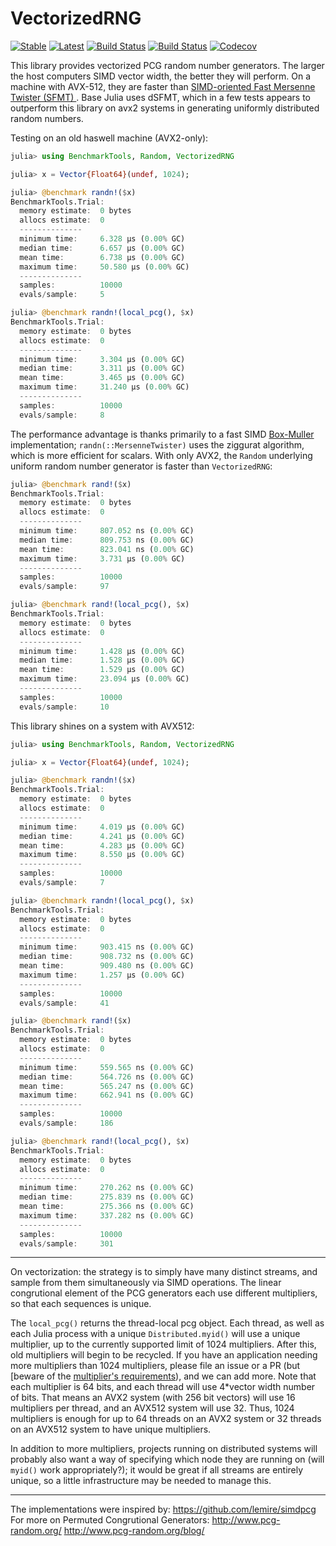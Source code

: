 # VectorizedRNG

[![Stable](https://img.shields.io/badge/docs-stable-blue.svg)](https://chriselrod.github.io/VectorizedRNG.jl/stable)
[![Latest](https://img.shields.io/badge/docs-latest-blue.svg)](https://chriselrod.github.io/VectorizedRNG.jl/latest)
[![Build Status](https://travis-ci.com/chriselrod/VectorizedRNG.jl.svg?branch=master)](https://travis-ci.com/chriselrod/VectorizedRNG.jl)
[![Build Status](https://ci.appveyor.com/api/projects/status/github/chriselrod/VectorizedRNG.jl?svg=true)](https://ci.appveyor.com/project/chriselrod/VectorizedRNG-jl)
[![Codecov](https://codecov.io/gh/chriselrod/VectorizedRNG.jl/branch/master/graph/badge.svg)](https://codecov.io/gh/chriselrod/VectorizedRNG.jl)


This library provides vectorized PCG random number generators. The larger the host computers SIMD vector width, the better they will perform. On a machine with AVX-512, they are faster than [SIMD-oriented Fast Mersenne Twister (SFMT) ](http://www.math.sci.hiroshima-u.ac.jp/~m-mat/MT/SFMT/). Base Julia uses dSFMT,  which in a few tests appears to outperform this library on avx2 systems in generating uniformly distributed random numbers.

Testing on an old haswell machine (AVX2-only):

```julia
julia> using BenchmarkTools, Random, VectorizedRNG

julia> x = Vector{Float64}(undef, 1024);

julia> @benchmark randn!($x)
BenchmarkTools.Trial:
  memory estimate:  0 bytes
  allocs estimate:  0
  --------------
  minimum time:     6.328 μs (0.00% GC)
  median time:      6.657 μs (0.00% GC)
  mean time:        6.738 μs (0.00% GC)
  maximum time:     50.580 μs (0.00% GC)
  --------------
  samples:          10000
  evals/sample:     5

julia> @benchmark randn!(local_pcg(), $x)
BenchmarkTools.Trial:
  memory estimate:  0 bytes
  allocs estimate:  0
  --------------
  minimum time:     3.304 μs (0.00% GC)
  median time:      3.311 μs (0.00% GC)
  mean time:        3.465 μs (0.00% GC)
  maximum time:     31.240 μs (0.00% GC)
  --------------
  samples:          10000
  evals/sample:     8
```
The performance advantage is thanks primarily to a fast SIMD [Box-Muller](https://en.wikipedia.org/wiki/Box%E2%80%93Muller_transform) implementation; `randn(::MersenneTwister)` uses the ziggurat algorithm, which is more efficient for scalars.
With only AVX2, the `Random` underlying uniform random number generator is faster than `VectorizedRNG`:

```julia
julia> @benchmark rand!($x)
BenchmarkTools.Trial:
  memory estimate:  0 bytes
  allocs estimate:  0
  --------------
  minimum time:     807.052 ns (0.00% GC)
  median time:      809.753 ns (0.00% GC)
  mean time:        823.041 ns (0.00% GC)
  maximum time:     3.731 μs (0.00% GC)
  --------------
  samples:          10000
  evals/sample:     97

julia> @benchmark rand!(local_pcg(), $x)
BenchmarkTools.Trial:
  memory estimate:  0 bytes
  allocs estimate:  0
  --------------
  minimum time:     1.428 μs (0.00% GC)
  median time:      1.528 μs (0.00% GC)
  mean time:        1.529 μs (0.00% GC)
  maximum time:     23.094 μs (0.00% GC)
  --------------
  samples:          10000
  evals/sample:     10
```
This library shines on a system with AVX512:
```julia
julia> using BenchmarkTools, Random, VectorizedRNG

julia> x = Vector{Float64}(undef, 1024);

julia> @benchmark randn!($x)
BenchmarkTools.Trial: 
  memory estimate:  0 bytes
  allocs estimate:  0
  --------------
  minimum time:     4.019 μs (0.00% GC)
  median time:      4.241 μs (0.00% GC)
  mean time:        4.283 μs (0.00% GC)
  maximum time:     8.550 μs (0.00% GC)
  --------------
  samples:          10000
  evals/sample:     7

julia> @benchmark randn!(local_pcg(), $x)
BenchmarkTools.Trial: 
  memory estimate:  0 bytes
  allocs estimate:  0
  --------------
  minimum time:     903.415 ns (0.00% GC)
  median time:      908.732 ns (0.00% GC)
  mean time:        909.480 ns (0.00% GC)
  maximum time:     1.257 μs (0.00% GC)
  --------------
  samples:          10000
  evals/sample:     41

julia> @benchmark rand!($x)
BenchmarkTools.Trial: 
  memory estimate:  0 bytes
  allocs estimate:  0
  --------------
  minimum time:     559.565 ns (0.00% GC)
  median time:      564.726 ns (0.00% GC)
  mean time:        565.247 ns (0.00% GC)
  maximum time:     662.941 ns (0.00% GC)
  --------------
  samples:          10000
  evals/sample:     186

julia> @benchmark rand!(local_pcg(), $x)
BenchmarkTools.Trial: 
  memory estimate:  0 bytes
  allocs estimate:  0
  --------------
  minimum time:     270.262 ns (0.00% GC)
  median time:      275.839 ns (0.00% GC)
  mean time:        275.366 ns (0.00% GC)
  maximum time:     337.282 ns (0.00% GC)
  --------------
  samples:          10000
  evals/sample:     301
```


***

On vectorization: the strategy is to simply have many distinct streams, and sample from them simultaneously via SIMD operations. The linear congrutional element of the PCG generators each use different multipliers, so that each sequences is unique.

The `local_pcg()` returns the thread-local pcg object. Each thread, as well as each Julia process with a unique `Distributed.myid()` will use a unique multiplier, up to the currently supported limit of 1024 multipliers. After this, old multipliers will begin to be recycled.
If you have an application needing more multipliers than 1024 multipliers, please file an issue or a PR (but [beware of the [multiplier's requirements](https://en.wikipedia.org/wiki/Linear_congruential_generator#c_%E2%89%A0_0)), and we can add more.
Note that each multiplier is 64 bits, and each thread will use 4*vector width number of bits. That means an AVX2 system (with 256 bit vectors) will use 16 multipliers per thread, and an AVX512 system will use 32. Thus, 1024 multipliers is enough for up to 64 threads on an AVX2 system or 32 threads on an AVX512 system to have unique multipliers.

In addition to more multipliers, projects running on distributed systems will probably also want a way of specifying which node they are running on (will `myid()` work appropriately?); it would be great if all streams are entirely unique, so a little infrastructure may be needed to manage this.

***

The implementations were inspired by:
https://github.com/lemire/simdpcg
For more on Permuted Congrutional Generators:
http://www.pcg-random.org/
http://www.pcg-random.org/blog/


